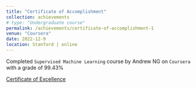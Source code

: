 ```yaml
---
title: "Certificate of Accomplishment"
collection: achievements
# type: "Undergraduate course"
permalink: /achievements/certificate-of-accomplishment-1
venue: "Coursera"
date: 2022-12-9
location: Stanford | online
---
```


Completed `Supervised Machine Learning` course by Andrew NG on `Coursera` with a grade of 99.43%

[Certificate of Excellence](https://drive.google.com/file/d/1IyOK2nneMIMQxuxObxT4tNMoKvXca0yU/view)
